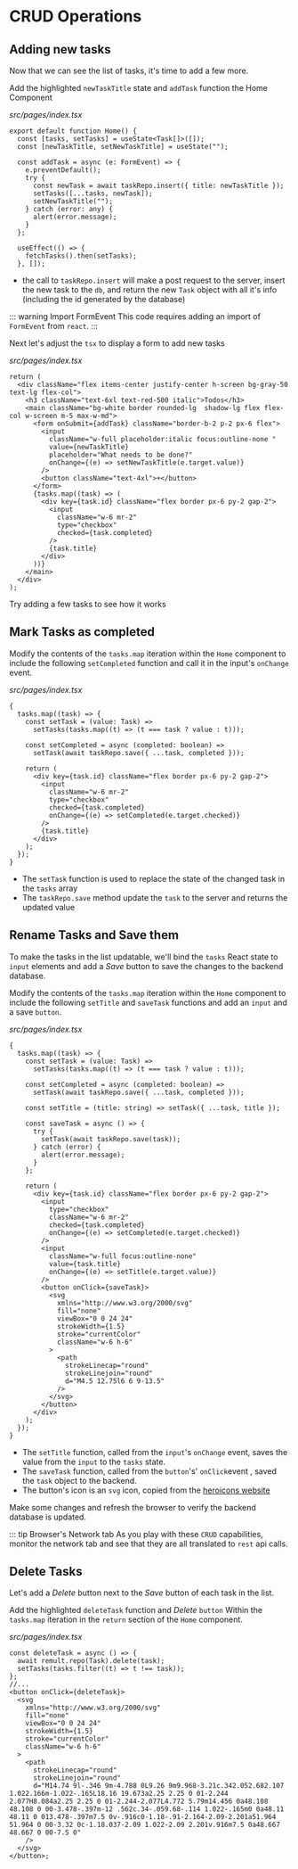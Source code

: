 # CRUD Operations

## Adding new tasks

Now that we can see the list of tasks, it's time to add a few more.

Add the highlighted `newTaskTitle` state and `addTask` function the Home Component

_src/pages/index.tsx_

```ts{3-14}
export default function Home() {
  const [tasks, setTasks] = useState<Task[]>([]);
  const [newTaskTitle, setNewTaskTitle] = useState("");

  const addTask = async (e: FormEvent) => {
    e.preventDefault();
    try {
      const newTask = await taskRepo.insert({ title: newTaskTitle });
      setTasks([...tasks, newTask]);
      setNewTaskTitle("");
    } catch (error: any) {
      alert(error.message);
    }
  };

  useEffect(() => {
    fetchTasks().then(setTasks);
  }, []);
```

- the call to `taskRepo.insert` will make a post request to the server, insert the new task to the `db`, and return the new `Task` object with all it's info (including the id generated by the database)

::: warning Import FormEvent
This code requires adding an import of `FormEvent` from `react`.
:::

Next let's adjust the `tsx` to display a form to add new tasks

_src/pages/index.tsx_

```tsx{5-13}
return (
  <div className="flex items-center justify-center h-screen bg-gray-50 text-lg flex-col">
    <h3 className="text-6xl text-red-500 italic">Todos</h3>
    <main className="bg-white border rounded-lg  shadow-lg flex flex-col w-screen m-5 max-w-md">
      <form onSubmit={addTask} className="border-b-2 p-2 px-6 flex">
        <input
          className="w-full placeholder:italic focus:outline-none "
          value={newTaskTitle}
          placeholder="What needs to be done?"
          onChange={(e) => setNewTaskTitle(e.target.value)}
        />
        <button className="text-4xl">+</button>
      </form>
      {tasks.map((task) => (
        <div key={task.id} className="flex border px-6 py-2 gap-2">
          <input
            className="w-6 mr-2"
            type="checkbox"
            checked={task.completed}
          />
          {task.title}
        </div>
      ))}
    </main>
  </div>
);
```

Try adding a few tasks to see how it works

## Mark Tasks as completed

Modify the contents of the `tasks.map` iteration within the `Home` component to include the following `setCompleted` function and call it in the input's `onChange` event.

_src/pages/index.tsx_

```tsx{3-4,6-7,15}
{
  tasks.map((task) => {
    const setTask = (value: Task) =>
      setTasks(tasks.map((t) => (t === task ? value : t)));

    const setCompleted = async (completed: boolean) =>
      setTask(await taskRepo.save({ ...task, completed }));

    return (
      <div key={task.id} className="flex border px-6 py-2 gap-2">
        <input
          className="w-6 mr-2"
          type="checkbox"
          checked={task.completed}
          onChange={(e) => setCompleted(e.target.checked)}
        />
        {task.title}
      </div>
    );
  });
}
```

- The `setTask` function is used to replace the state of the changed task in the `tasks` array
- The `taskRepo.save` method update the `task` to the server and returns the updated value

## Rename Tasks and Save them

To make the tasks in the list updatable, we'll bind the `tasks` React state to `input` elements and add a _Save_ button to save the changes to the backend database.

Modify the contents of the `tasks.map` iteration within the `Home` component to include the following `setTitle` and `saveTask` functions and add an `input` and a save `button`.

_src/pages/index.tsx_

```tsx{9,11-16,27-47}
{
  tasks.map((task) => {
    const setTask = (value: Task) =>
      setTasks(tasks.map((t) => (t === task ? value : t)));

    const setCompleted = async (completed: boolean) =>
      setTask(await taskRepo.save({ ...task, completed }));

    const setTitle = (title: string) => setTask({ ...task, title });

    const saveTask = async () => {
      try {
        setTask(await taskRepo.save(task));
      } catch (error) {
        alert(error.message);
      }
    };

    return (
      <div key={task.id} className="flex border px-6 py-2 gap-2">
        <input
          type="checkbox"
          className="w-6 mr-2"
          checked={task.completed}
          onChange={(e) => setCompleted(e.target.checked)}
        />
        <input
          className="w-full focus:outline-none"
          value={task.title}
          onChange={(e) => setTitle(e.target.value)}
        />
        <button onClick={saveTask}>
          <svg
            xmlns="http://www.w3.org/2000/svg"
            fill="none"
            viewBox="0 0 24 24"
            strokeWidth={1.5}
            stroke="currentColor"
            className="w-6 h-6"
          >
            <path
              strokeLinecap="round"
              strokeLinejoin="round"
              d="M4.5 12.75l6 6 9-13.5"
            />
          </svg>
        </button>
      </div>
    );
  });
}
```

- The `setTitle` function, called from the `input`'s `onChange` event, saves the value from the `input` to the `tasks` state.
- The `saveTask` function, called from the `button`'s' `onClick`event , saved the `task` object to the backend.
- The button's icon is an `svg` icon, copied from the [heroicons website](https://heroicons.com/)

Make some changes and refresh the browser to verify the backend database is updated.

::: tip Browser's Network tab
As you play with these `CRUD` capabilities, monitor the network tab and see that they are all translated to `rest` api calls.

## Delete Tasks

Let's add a _Delete_ button next to the _Save_ button of each task in the list.

Add the highlighted `deleteTask` function and _Delete_ `button` Within the `tasks.map` iteration in the `return` section of the `Home` component.

_src/pages/index.tsx_

```tsx{1-4,6-21}
const deleteTask = async () => {
  await remult.repo(Task).delete(task);
  setTasks(tasks.filter((t) => t !== task));
};
//...
<button onClick={deleteTask}>
  <svg
    xmlns="http://www.w3.org/2000/svg"
    fill="none"
    viewBox="0 0 24 24"
    strokeWidth={1.5}
    stroke="currentColor"
    className="w-6 h-6"
  >
    <path
      strokeLinecap="round"
      strokeLinejoin="round"
      d="M14.74 9l-.346 9m-4.788 0L9.26 9m9.968-3.21c.342.052.682.107 1.022.166m-1.022-.165L18.16 19.673a2.25 2.25 0 01-2.244 2.077H8.084a2.25 2.25 0 01-2.244-2.077L4.772 5.79m14.456 0a48.108 48.108 0 00-3.478-.397m-12 .562c.34-.059.68-.114 1.022-.165m0 0a48.11 48.11 0 013.478-.397m7.5 0v-.916c0-1.18-.91-2.164-2.09-2.201a51.964 51.964 0 00-3.32 0c-1.18.037-2.09 1.022-2.09 2.201v.916m7.5 0a48.667 48.667 0 00-7.5 0"
    />
  </svg>
</button>;
```
